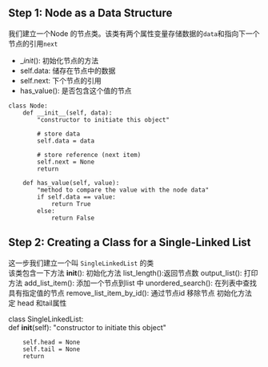 ## Step 1: Node as a Data Structure
我们建立一个Node 的节点类。该类有两个属性变量存储数据的`data`和指向下一个节点的引用`next`

- __init_(): 初始化节点的方法
- self.data: 储存在节点中的数据
- self.next: 下个节点的引用
- has_value(): 是否包含这个值的节点

```
class Node:
    def __init__(self, data):
        "constructor to initiate this object"

        # store data
        self.data = data

        # store reference (next item)
        self.next = None
        return

    def has_value(self, value):
        "method to compare the value with the node data"
        if self.data == value:
            return True
        else:
            return False
```
            
## Step 2: Creating a Class for a Single-Linked List
这一步我们建立一个叫 `SingleLinkedList` 的类  
该类包含一下方法
__init__(): 初始化方法
list_length():返回节点数
output_list(): 打印方法
add_list_item(): 添加一个节点到list 中
unordered_search(): 在列表中查找具有指定值的节点
remove_list_item_by_id(): 通过节点id 移除节点
初始化方法
定 head 和tail属性


class SingleLinkedList:  
    def __init__(self):
        "constructor to initiate this object"

        self.head = None
        self.tail = None
        return
